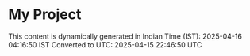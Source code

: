 # My Project

This content is dynamically generated in Indian Time (IST): 2025-04-16 04:16:50 IST
Converted to UTC: 2025-04-15 22:46:50 UTC
